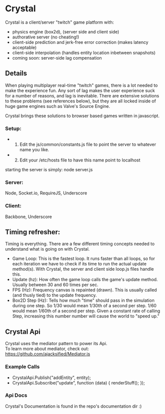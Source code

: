 # Crystal

Crystal is a client/server "twitch" game platform with:
- physics engine (box2d), (server side and client side)
- authorative server (no cheating!)
- client-side prediction and jerk-free error correction (makes latency acceptable)
- client-side interpolation (handles entity location inbetween snapshots)
- coming soon: server-side lag compensation

## Details

When playing multiplayer real-time "twitch" games, there is a lot needed to make the experience fun.  Any sort of lag makes the user experience suck for a number of reasons, and lag is inevitable.  There are extensive solutions to these problems (see references below), but they are all locked inside of huge game engines such as Valve's Source Engine.

Crystal brings these solutions to browser based games written in javascript.

### Setup:
- 1) Edit the js/common/constants.js file to point the server to whatever name you like.
- 2) Edit your /etc/hosts file to have this name point to localhost

starting the server is simply: node server.js


### Server:

Node, Socket.io, RequireJS, Underscore

### Client:

Backbone, Underscore

## Timing refresher:

Timing is everything.  There are a few different timing concepts needed to understand what is going on with Crystal.

- Game Loop:        This is the fastest loop.  It runs faster than all loops, so for each iteration we have to check if its time to run
                    the actual update method(s).  With Crystal, the server and client side loop.js files handle this.
- Update (hz):      How often the game loop calls the game's update method.  Usually between 30 and 60 times per sec.
- FPS (Hz):         Frequency canvas is repainted (drawn).  This is usually called (and thusly tied) to the update frequency.
- Box2D Step (Hz):  Tells how much "time" should pass in the simulation during one step.
                    So 1/30 would mean 1/30th of a second per step.  1/60 would mean 1/60th of a second per step.
                    Given a constant rate of calling Step, increasing this number number will cause the world to "speed up."


## Crystal Api

Crystal uses the mediator pattern to power its Api.  
To learn more about mediator, check out: https://github.com/ajacksified/Mediator.js

### Example Calls

- CrystalApi.Publish("addEntity", entity);
- CrystalApi.Subscribe("update", function (data) { renderStuff(); });

### Api Docs

Crystal's Documentation is found in the repo's documentation dir :)


